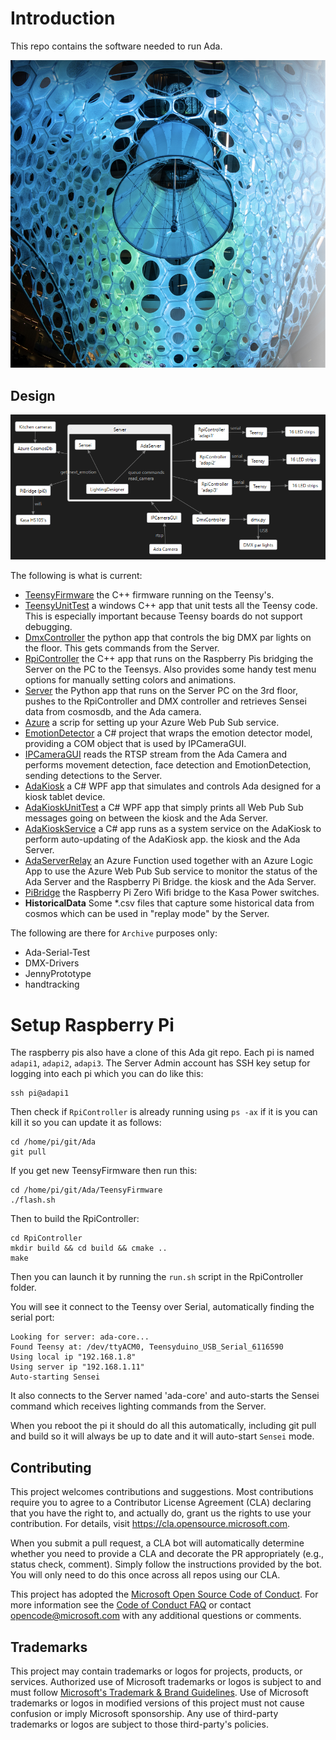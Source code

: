 # Introduction

This repo contains the software needed to run Ada.

![ada](ada-feature.jpg)

## Design

![image](design.png)

The following is what is current:

- [TeensyFirmware](TeensyFirmware/readme.md) the C++ firmware running on the Teensy's.
- [TeensyUnitTest](TeensyUnitTest/readme.md) a windows C++ app that unit tests all the Teensy code.
This is especially important because Teensy boards do not support debugging.
- [DmxController](DmxController/README.md) the python app that controls the big DMX par lights on the floor.  This gets commands from the Server.
- [RpiController](RpiController/readme.md) the C++ app that runs on the Raspberry Pis bridging the Server on the PC to the Teensys.  Also provides some handy test menu options for manually setting colors and animations.
- [Server](Server/readme.md) the Python app that runs on the Server PC on the 3rd floor, pushes to the RpiController and DMX controller and retrieves Sensei data from cosmosdb, and the Ada camera.
- [Azure](Azure/readme.md) a scrip for setting up your Azure Web Pub Sub service.
- [EmotionDetector](EmotionDetector/readme.md) a C# project that wraps the emotion detector model, providing a COM object that is used by IPCameraGUI.
- [IPCameraGUI](IPCameraGUI/readme.md) reads the RTSP stream from the Ada Camera and performs movement detection, face detection and EmotionDetection, sending detections to the Server.
- [AdaKiosk](AdaKiosk/readme.md) a C# WPF app that simulates and controls Ada designed for a kiosk tablet device.
- [AdaKioskUnitTest](AdaKioskUnitTest/readme.md) a C# WPF app that simply prints all Web Pub Sub messages going on between
the kiosk and the Ada Server.
- [AdaKioskService](AdaKioskService/readme.md) a C# app runs as a system service
on the AdaKiosk to perform auto-updating of the AdaKiosk app.
the kiosk and the Ada Server.
- [AdaServerRelay](AdaServerRelay/readme.md) an Azure Function used together with an Azure Logic App
to use the Azure Web Pub Sub service to monitor the status of the Ada Server and the Raspberry Pi Bridge.
the kiosk and the Ada Server.
- [PiBridge](PiBridge/readme.md) the Raspberry Pi Zero Wifi bridge to the Kasa Power switches.
- **HistoricalData** Some *.csv files that capture some historical data
from cosmos which can be used in "replay mode" by the Server.

The following are there for `Archive` purposes only:
- Ada-Serial-Test
- DMX-Drivers
- JennyPrototype
- handtracking


# Setup Raspberry Pi

The raspberry pis also have a clone of this Ada git repo.
Each pi is named `adapi1`, `adapi2`, `adapi3`.
The Server Admin account has SSH key setup for logging into each pi which you can do like this:

```
ssh pi@adapi1
```

Then check if `RpiController` is already running using `ps -ax` if it is you can kill it so you can update it as follows:

```
cd /home/pi/git/Ada
git pull
```

If you get new TeensyFirmware then run this:

```
cd /home/pi/git/Ada/TeensyFirmware
./flash.sh
```

Then to build the RpiController:
```
cd RpiController
mkdir build && cd build && cmake ..
make
```

Then you can launch it by running the `run.sh` script in the RpiController folder.

You will see it connect to the Teensy over Serial, automatically finding the serial port:

```
Looking for server: ada-core...
Found Teensy at: /dev/ttyACM0, Teensyduino_USB_Serial_6116590
Using local ip "192.168.1.8"
Using server ip "192.168.1.11"
Auto-starting Sensei
```

It also connects to the Server named 'ada-core' and auto-starts the Sensei command which
receives lighting commands from the Server.

When you reboot the pi it should do all this automatically, including git pull and build
so it will always be up to date and it will auto-start `Sensei` mode.


## Contributing

This project welcomes contributions and suggestions.  Most contributions require you to agree to a
Contributor License Agreement (CLA) declaring that you have the right to, and actually do, grant us
the rights to use your contribution. For details, visit https://cla.opensource.microsoft.com.

When you submit a pull request, a CLA bot will automatically determine whether you need to provide
a CLA and decorate the PR appropriately (e.g., status check, comment). Simply follow the instructions
provided by the bot. You will only need to do this once across all repos using our CLA.

This project has adopted the [Microsoft Open Source Code of Conduct](https://opensource.microsoft.com/codeofconduct/).
For more information see the [Code of Conduct FAQ](https://opensource.microsoft.com/codeofconduct/faq/) or
contact [opencode@microsoft.com](mailto:opencode@microsoft.com) with any additional questions or comments.

## Trademarks

This project may contain trademarks or logos for projects, products, or services. Authorized use of Microsoft
trademarks or logos is subject to and must follow
[Microsoft's Trademark & Brand Guidelines](https://www.microsoft.com/en-us/legal/intellectualproperty/trademarks/usage/general).
Use of Microsoft trademarks or logos in modified versions of this project must not cause confusion or imply Microsoft sponsorship.
Any use of third-party trademarks or logos are subject to those third-party's policies.
